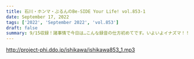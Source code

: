 ```yaml
---
title: 石川・ホンマ・ぶるんのBe-SIDE Your Life! vol.853-1
date: September 17, 2022
tags: ['2022', 'September 2022', 'vol.853']
draft: false
summary: 9/15収録！諸事情で今日は…こんな録音の仕方初めてです。いよいよイナズマ！！
---
```


http://project-phi.ddo.jp/ishikawa/ishikawa853_1.mp3